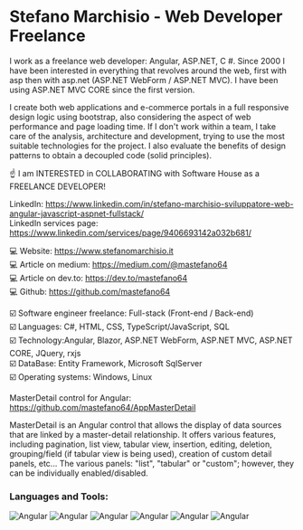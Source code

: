 # Stefano Marchisio - Web Developer Freelance

I work as a freelance web developer: Angular, ASP.NET, C #. Since 2000 I have been interested in everything that revolves around the web, first with asp then with asp.net (ASP.NET WebForm / ASP.NET MVC). I have been using ASP.NET MVC CORE since the first version. 

I create both web applications and e-commerce portals in a full responsive design logic using bootstrap, also considering the aspect of web performance and page loading time. If I don't work within a team, I take care of the analysis, architecture and development, trying to use the most suitable technologies for the project. I also evaluate the benefits of design patterns to obtain a decoupled code (solid principles).

☝️ I am INTERESTED in COLLABORATING with Software House as a FREELANCE DEVELOPER!

LinkedIn: https://www.linkedin.com/in/stefano-marchisio-sviluppatore-web-angular-javascript-aspnet-fullstack/<br>
LinkedIn services page: https://www.linkedin.com/services/page/9406693142a032b681/<br>

💻 Website: https://www.stefanomarchisio.it<br>
💻 Article on medium: https://medium.com/@mastefano64<br>
💻 Article on dev.to: https://dev.to/mastefano64<br>
💻 Github: https://github.com/mastefano64<br>

☑️ Software engineer freelance: Full-stack (Front-end / Back-end)<br>
☑️ Languages: C#, HTML, CSS, TypeScript/JavaScript, SQL<br>
☑️ Technology:Angular, Blazor, ASP.NET WebForm, ASP.NET MVC, ASP.NET CORE, JQuery, rxjs<br>
☑️ DataBase: Entity Framework, Microsoft SqlServer<br>
☑️ Operating systems: Windows, Linux<br> 

MasterDetail control for Angular: https://github.com/mastefano64/AppMasterDetail <br>

MasterDetail is an Angular control that allows the display of data sources that are linked by a master-detail relationship. It offers various features, including pagination, list view, 
tabular view, insertion, editing, deletion, grouping/field (if tabular view is being used), creation of custom detail panels, etc... The various panels: "list", "tabular" or "custom";
however, they can be individually enabled/disabled. <br>

### Languages and Tools:

![Angular](https://www.stefanomarchisio.it/loghi/b/logo1.png)
![Angular](https://www.stefanomarchisio.it/loghi/b/logo2.png)
![Angular](https://www.stefanomarchisio.it/loghi/b/logo3.png)
![Angular](https://www.stefanomarchisio.it/loghi/b/logo4.png)
![Angular](https://www.stefanomarchisio.it/loghi/b/logo5.png)
![Angular](https://www.stefanomarchisio.it/loghi/b/logo6.png)
